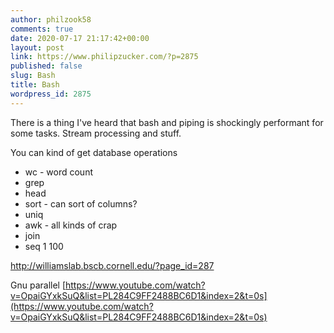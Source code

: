 ```yaml
---
author: philzook58
comments: true
date: 2020-07-17 21:17:42+00:00
layout: post
link: https://www.philipzucker.com/?p=2875
published: false
slug: Bash
title: Bash
wordpress_id: 2875
---
```





There is a thing I've heard that bash and piping is shockingly performant for some tasks. Stream processing and stuff.







You can kind of get database operations  







  * wc - word count
  * grep
  * head
  * sort - can sort of columns?
  * uniq
  * awk - all kinds of crap
  * join
  * seq 1 100







http://williamslab.bscb.cornell.edu/?page_id=287








Gnu parallel [https://www.youtube.com/watch?v=OpaiGYxkSuQ&list=PL284C9FF2488BC6D1&index=2&t=0s](https://www.youtube.com/watch?v=OpaiGYxkSuQ&list=PL284C9FF2488BC6D1&index=2&t=0s)









